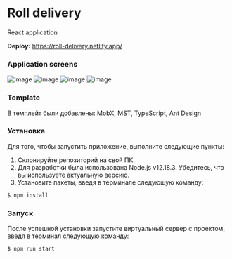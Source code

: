 # Roll delivery
React application

**Deploy:** https://roll-delivery.netlify.app/

### Application screens
![image](https://user-images.githubusercontent.com/60849245/115612873-cb3a8380-a2fc-11eb-8748-c178b42e5142.png)
![image](https://user-images.githubusercontent.com/60849245/115613097-0b016b00-a2fd-11eb-89de-e5f82430cf7e.png)
![image](https://user-images.githubusercontent.com/60849245/115613169-22405880-a2fd-11eb-9dcb-5a96c2ac5ceb.png)
![image](https://user-images.githubusercontent.com/60849245/115613301-4a2fbc00-a2fd-11eb-8d91-d3935700c8bd.png)

### Template
В темплейт были добавлены: MobX, MST, TypeScript, Ant Design

### Установка 
Для того, чтобы запустить приложение, выполните следующие пункты:

1) Склонируйте репозиторий на свой ПК.
2) Для разработки была использована Node.js v12.18.3. Убедитесь, что вы используете актуальную версию.
3) Установите пакеты, введя в терминале следующую команду:
```sh
$ npm install 
```
### Запуск
После успешной установки запустите виртуальный сервер с проектом, введя в терминал следующую команду:
```sh
$ npm run start
```

